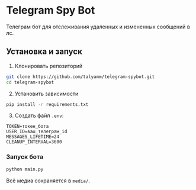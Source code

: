 # Telegram Spy Bot

Телеграм бот для отслеживания удаленных и измененных сообщений в лс.

## Установка и запуск

1. Клонировать репозиторий
```bash
git clone https://github.com/talyamm/telegram-spybot.git
cd telegram-spybot
```

2. Установить зависимости
```bash
pip install -r requirements.txt
```

3. Создать файл `.env`:
```
TOKEN=токен_бота
USER_ID=ваш_телеграм_id
MESSAGES_LIFETIME=24
CLEANUP_INTERVAL=3600
```

### Запуск бота

```bash
python main.py
```

Всё медиа сохраняется в `media/`.
